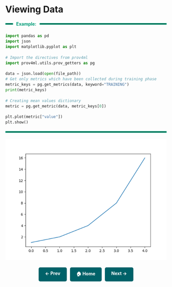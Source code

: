 # Viewing Data

<div style="display: flex; align-items: center; margin: 20px 0;">
    <hr style="flex-grow: 0.05; border: 2px solid #009B77; margin: 0;">
    <span style="background: white; padding: 0 10px; font-weight: bold; color: #009B77;">Example:</span>
    <hr style="flex-grow: 1; border: 2px solid #009B77; margin: 0;">
</div>

```python
import pandas as pd
import json
import matplotlib.pyplot as plt

# Import the directives from prov4ml
import prov4ml.utils.prov_getters as pg

data = json.load(open(file_path))
# Get only metrics which have been collected during training phase
metric_keys = pg.get_metrics(data, keyword="TRAINING")
print(metric_keys)

# Creating mean values dictionary
metric = pg.get_metric(data, metric_keys[0])

plt.plot(metric["value"])
plt.show()
```

<hr style="border: 2px solid #009B77; margin: 20px 0;">

![Prov_Getter_example](./assets/prov_getters_example.png)



<div style="display: flex; justify-content: center; gap: 10px; margin-top: 20px;">
    <a href="usage_itwinAI_logger.md" style="text-decoration: none; background-color: #006269; color: white; padding: 10px 20px; border-radius: 5px; font-weight: bold; transition: 0.3s;">← Prev</a>
    <a href="." style="text-decoration: none; background-color: #006269; color: white; padding: 10px 20px; border-radius: 5px; font-weight: bold; transition: 0.3s;">🏠 Home</a>
    <a href="reproducible_example.md" style="text-decoration: none; background-color: #006269; color: white; padding: 10px 20px; border-radius: 5px; font-weight: bold; transition: 0.3s;">Next →</a>
</div>